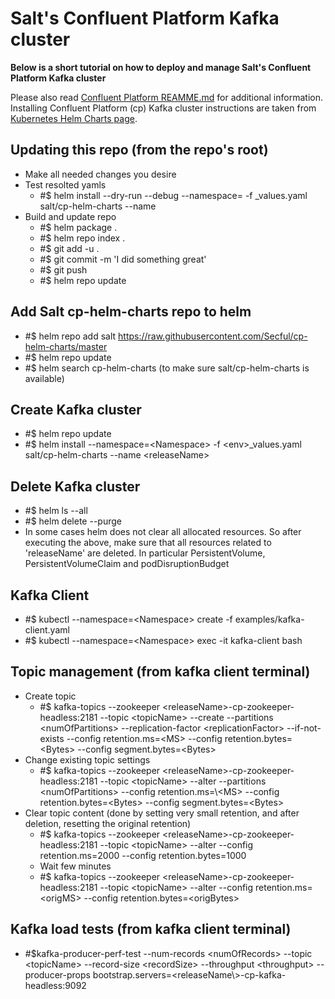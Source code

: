 # Salt's Confluent Platform Kafka cluster

**Below is a short tutorial on how to deploy and manage Salt's Confluent Platform Kafka cluster**

Please also read [Confluent Platform REAMME.md](https://github.com/Secful/cp-helm-charts/blob/master/README.md) for additional information.
Installing Confluent Platform (cp) Kafka cluster instructions are taken from [Kubernetes Helm Charts page](https://docs.confluent.io/current/installation/installing_cp/cp-helm-charts/docs/index.html).

## Updating this repo (from the repo's root)
- Make all needed changes you desire
- Test resolted yamls
  - #$ helm install --dry-run --debug --namespace=<Namespace> -f <env>_values.yaml salt/cp-helm-charts --name <releaseName>
- Build and update repo
  - #$ helm package .
  - #$ helm repo index .
  - #$ git add -u .
  - #$ git commit -m 'I did something great'
  - #$ git push
  - #$ helm repo update

## Add Salt cp-helm-charts repo to helm
- #$ helm repo add salt https://raw.githubusercontent.com/Secful/cp-helm-charts/master
- #$ helm repo update
- #$ helm search cp-helm-charts (to make sure salt/cp-helm-charts is available)

## Create Kafka cluster
- #$ helm repo update
- #$ helm install --namespace=\<Namespace\> -f \<env\>_values.yaml salt/cp-helm-charts --name \<releaseName\>

## Delete Kafka cluster
- #$ helm ls --all
- #$ helm delete --purge <releaseName>
- In some cases helm does not clear all allocated resources. So after executing the above, make sure that all resources related to 'releaseName' are deleted. In particular PersistentVolume, PersistentVolumeClaim and podDisruptionBudget

## Kafka Client
- #$ kubectl --namespace=\<Namespace\> create -f examples/kafka-client.yaml
- #$ kubectl --namespace=\<Namespace\> exec -it kafka-client bash

## Topic management (from kafka client terminal)
- Create topic
  - #$ kafka-topics --zookeeper \<releaseName\>-cp-zookeeper-headless:2181 --topic \<topicName\> --create --partitions \<numOfPartitions\> --replication-factor \<replicationFactor\> --if-not-exists  --config retention.ms=\<MS\>  --config retention.bytes=\<Bytes\> --config segment.bytes=\<Bytes\>
- Change existing topic settings
  - #$ kafka-topics --zookeeper \<releaseName\>-cp-zookeeper-headless:2181 --topic \<topicName\> --alter --partitions \<numOfPartitions\> --config retention.ms=\\<MS\>  --config retention.bytes=\<Bytes\> --config segment.bytes=\<Bytes\>
- Clear topic content (done by setting very small retention, and after deletion, resetting the original retention)
  - #$ kafka-topics --zookeeper \<releaseName\>-cp-zookeeper-headless:2181 --topic \<topicName\> --alter --config retention.ms=2000 --config retention.bytes=1000
  - Wait few minutes
  - #$ kafka-topics --zookeeper \<releaseName\>-cp-zookeeper-headless:2181 --topic \<topicName\> --alter --config retention.ms=\<origMS\> --config retention.bytes=\<origBytes\>

## Kafka load tests (from kafka client terminal)
- #$kafka-producer-perf-test  --num-records \<numOfRecords\> --topic \<topicName\> --record-size \<recordSize\>  --throughput \<throughput\> --producer-props bootstrap.servers=\<releaseName\\>-cp-kafka-headless:9092
